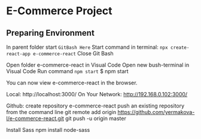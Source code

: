 # E-Commerce Project
## Preparing Environment

In parent folder start  `GitBash Here`
Start command in terminal: 
`npx create-react-app e-commerce-react`
Close Git Bash

Open folder e-commerce-react in Visual Code
Open new bush-terminal in Visual Code
Run command `npm start`
$ npm start

You can now view e-commerce-react in the browser.

  Local:            http://localhost:3000/
  On Your Network:  http://192.168.0.102:3000/


Github: create repository e-commerce-react
push an existing repository from the command line
git remote add origin https://github.com/yermakova-l/e-commerce-react.git
git push -u origin master

Install Sass 
npm install node-sass
